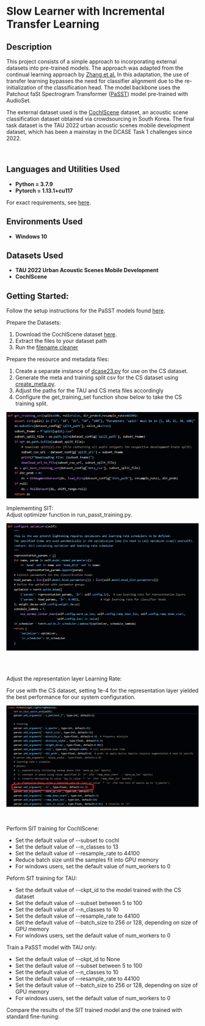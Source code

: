 <h1>Slow Learner with Incremental Transfer Learning</h1>

<h2>Description</h2>


This project consists of a simple approach to incorporating external datasets into pre-trained models. The approach was adapted from the continual learning approach by [Zhang et al.](https://arxiv.org/abs/2303.05118) In this adaptation, the use of transfer learning bypasses the need for classifier alignment due to the re-initialization of the classification head. The model backbone uses the Patchout faSt Spectrogram Transformer ([PaSST](https://arxiv.org/abs/2110.05069)) model pre-trained with AudioSet.
<br/>

The external dataset used is the [CochlScene](https://arxiv.org/abs/2211.02289) dataset, an acoustic scene classification dataset obtained via crowdsourcing in South Korea. The final task dataset is the TAU 2022 urban acoustic scenes mobile development dataset, which has been a mainstay in the DCASE Task 1 challenges since 2022.


<br />


<h2>Languages and Utilities Used</h2>

- <b>Python = 3.7.9 </b> 
- <b>Pytorch = 1.13.1+cu117 </b>

For exact requirements, see [here](https://github.com/fschmid56/cpjku_dcase23).

<h2>Environments Used </h2>

- <b>Windows 10</b>

<h2>Datasets Used</h2>

- <b>TAU 2022 Urban Acoustic Scenes Mobile Development</b> 
- <b>CochlScene</b>

<h2>Getting Started:</h2>


Follow the setup instructions for the PaSST models found [here](https://github.com/fschmid56/cpjku_dcase23).

Prepare the Datasets: <br/>

1. Download the CochlScene dataset [here](https://github.com/cochlearai/cochlscene).
2. Extract the files to your dataset path
3. Run the [filename cleaner](utils/rename_csfiles.py)

Prepare the resource and metadata files: <br/>

1. Create a separate instance of [dcase23.py](datasets/dcase23.py) for use on the CS dataset.
2. Generate the meta and training split csv for the CS dataset using [create_meta.py](utils/create_meta.py).
3. Adjust the paths for the TAU and CS meta files accordingly
4. Configure the get_training_set function show below to take the CS training split.

![Adjust training set retrieval function in run_passt_training.py.](https://github.com/seanyeo300/Slow-Learner-with-Incremental-Transfer-Learning/blob/main/images/configure_training_set.png)

Implememting SIT: <br/>
Adjust optimizer function in run_passt_training.py.<br />

![Adjust optimizer function in run_passt_training.py.](https://github.com/seanyeo300/Slow-Learner-with-Incremental-Transfer-Learning/blob/main/images/configure_optimizer.png)

<br />
<br />

Adjust the representation layer Learning Rate:  <br/>

For use with the CS dataset, setting 1e-4 for the representation layer yielded the best performance for our system configuration.

![Adjust learning rate arguments in run_passt_training.py.](https://github.com/seanyeo300/Slow-Learner-with-Incremental-Transfer-Learning/blob/main/images/configure_learning_rate.png)

<br />

Perform SIT training for CochlScene:  <br/>

- Set the default value of --subset to cochl
- Set the default value of --n_classes to 13
- Set the default value of --resample_rate to 44100
- Reduce batch size until the samples fit into GPU memory
- For windows users, set the default value of num_workers to 0

Peform SIT training for TAU:  <br/>

- Set the default value of --ckpt_id to the model trained with the CS dataset
- Set the default value of --subset between 5 to 100
- Set the default value of --n_classes to 10
- Set the default value of --resample_rate to 44100
- Set the default value of --batch_size to 256 or 128, depending on size of GPU memory
- For windows users, set the default value of num_workers to 0

Train a PaSST model with TAU only:  <br/>

- Set the default value of --ckpt_id to None
- Set the default value of --subset between 5 to 100
- Set the default value of --n_classes to 10
- Set the default value of --resample_rate to 44100
- Set the default value of --batch_size to 256 or 128, depending on size of GPU memory
- For windows users, set the default value of num_workers to 0

Compare the results of the SIT trained model and the one trained with standard fine-tuning:



<!--
 ```diff
- text in red
+ text in green
! text in orange
# text in gray
@@ text in purple (and bold)@@
```
--!>
